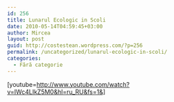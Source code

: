 ```yaml
---
id: 256
title: Lunarul Ecologic in Scoli
date: 2010-05-14T04:59:45+03:00
author: Mircea
layout: post
guid: http://costestean.wordpress.com/?p=256
permalink: /uncategorized/lunarul-ecologic-in-scoli/
categories:
  - Fără categorie
---
```

[youtube=http://www.youtube.com/watch?v=IWc4LIkZ5M0&hl=ru_RU&fs=1&]﻿